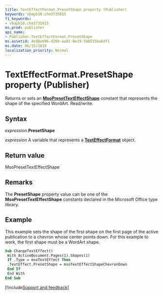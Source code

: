 ```yaml
---
title: TextEffectFormat.PresetShape property (Publisher)
keywords: vbapb10.chm3735815
f1_keywords:
- vbapb10.chm3735815
ms.prod: publisher
api_name:
- Publisher.TextEffectFormat.PresetShape
ms.assetid: 4e98e606-d26b-aa81-0e19-5b8535ba6df1
ms.date: 06/15/2019
localization_priority: Normal
---
```



# TextEffectFormat.PresetShape property (Publisher)

Returns or sets an **[MsoPresetTextEffectShape](Office.MsoPresetTextEffectShape.md)** constant that represents the shape of the specified WordArt. Read/write.


## Syntax

_expression_.**PresetShape**

_expression_ A variable that represents a **[TextEffectFormat](Publisher.TextEffectFormat.md)** object.


## Return value

MsoPresetTextEffectShape


## Remarks

The **PresetShape** property value can be one of the **MsoPresetTextEffectShape** constants declared in the Microsoft Office type library.


## Example

This example sets the shape of the first shape on the first page of the active publication to a chevron whose center points down. For this example to work, the first shape must be a WordArt shape.

```vb
Sub ChangeTextEffect() 
 With ActiveDocument.Pages(1).Shapes(1) 
 If .Type = msoTextEffect Then 
 .TextEffect.PresetShape = msoTextEffectShapeChevronDown 
 End If 
 End With 
End Sub
```

[!include[Support and feedback](~/includes/feedback-boilerplate.md)]